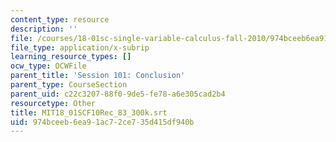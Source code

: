 ```yaml
---
content_type: resource
description: ''
file: /courses/18-01sc-single-variable-calculus-fall-2010/974bceeb6ea91ac72ce735d415df940b_MIT18_01SCF10Rec_83_300k.srt
file_type: application/x-subrip
learning_resource_types: []
ocw_type: OCWFile
parent_title: 'Session 101: Conclusion'
parent_type: CourseSection
parent_uid: c22c3207-88f0-9de5-fe78-a6e305cad2b4
resourcetype: Other
title: MIT18_01SCF10Rec_83_300k.srt
uid: 974bceeb-6ea9-1ac7-2ce7-35d415df940b
---
```

